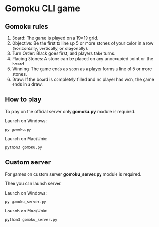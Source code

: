 Gomoku CLI game
==========

Gomoku rules
-----

1. Board: The game is played on a 19×19 grid.  
2. Objective: Be the first to line up 5 or more stones of your color in a row (horizontally, vertically, or diagonally).  
3. Turn Order: Black goes first, and players take turns.  
4. Placing Stones: A stone can be placed on any unoccupied point on the board.  
5. Winning: The game ends as soon as a player forms a line of 5 or more stones.  
6. Draw: If the board is completely filled and no player has won, the game ends in a draw.

How to play
-----------

To play on the official server only **gomoku.py** module is required.

Launch on Windows:
```
py gomoku.py
```

Launch on Mac/Unix:
```
python3 gomoku.py
```

Custom server
-------------

For games on custom server **gomoku_server.py** module is required.

Then you can launch server.

Launch on Windows:
```
py gomoku_server.py
```

Launch on Mac/Unix:
```
python3 gomoku_server.py
```